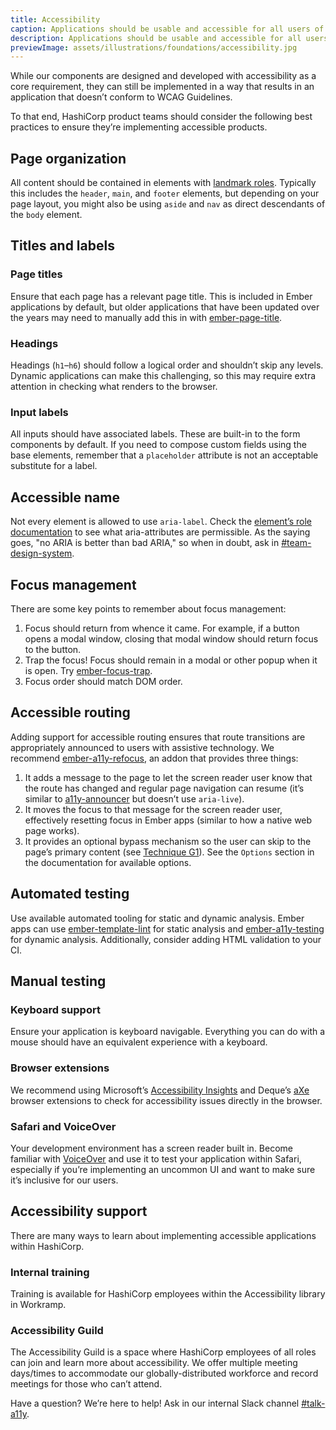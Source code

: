 ```yaml
---
title: Accessibility
caption: Applications should be usable and accessible for all users of differing abilities.
description: Applications should be usable and accessible for all users of differing abilities.
previewImage: assets/illustrations/foundations/accessibility.jpg
---
```


While our components are designed and developed with accessibility as a core requirement, they can still be implemented in a way that results in an application that doesn’t conform to WCAG Guidelines. 

To that end, HashiCorp product teams should consider the following best practices to ensure they’re implementing accessible products.

## Page organization

All content should be contained in elements with [landmark roles](https://www.w3.org/TR/wai-aria/#landmark_roles). Typically this includes the `header`, `main`, and `footer` elements, but depending on your page layout, you might also be using `aside` and `nav` as direct descendants of the `body` element.

## Titles and labels

### Page titles

Ensure that each page has a relevant page title. This is included in Ember applications by default, but older applications that have been updated over the years may need to manually add this in with [ember-page-title](https://github.com/ember-cli/ember-page-title).

### Headings

Headings (`h1`–`h6`) should follow a logical order and shouldn’t skip any levels. Dynamic applications can make this challenging, so this may require extra attention in checking what renders to the browser.

### Input labels

All inputs should have associated labels. These are built-in to the form components by default. If you need to compose custom fields using the base elements, remember that a `placeholder` attribute is not an acceptable substitute for a label.

## Accessible name

Not every element is allowed to use `aria-label`. Check the [element’s role documentation](https://www.w3.org/TR/wai-aria/#role_definitions) to see what aria-attributes are permissible. As the saying goes, "no ARIA is better than bad ARIA," so when in doubt, ask in [#team-design-system](https://ibm.enterprise.slack.com/archives/C09L2MVUL5S).

## Focus management

There are some key points to remember about focus management:

1. Focus should return from whence it came. For example, if a button opens a modal window, closing that modal window should return focus to the button.
2. Trap the focus! Focus should remain in a modal or other popup when it is open. Try [ember-focus-trap](https://github.com/josemarluedke/ember-focus-trap).
3. Focus order should match DOM order.

## Accessible routing

Adding support for accessible routing ensures that route transitions are appropriately announced to users with assistive technology. We recommend [ember-a11y-refocus](https://github.com/ember-a11y/ember-a11y-refocus), an addon that provides three things:

1. It adds a message to the page to let the screen reader user know that the route has changed and regular page navigation can resume (it’s similar to [a11y-announcer](https://github.com/ember-a11y/a11y-announcer) but doesn’t use `aria-live`).
2. It moves the focus to that message for the screen reader user, effectively resetting focus in Ember apps (similar to how a native web page works).
3. It provides an optional bypass mechanism so the user can skip to the page’s primary content (see [Technique G1](https://www.w3.org/WAI/WCAG22/Techniques/general/G1)). See the `Options` section in the documentation for available options.

## Automated testing

Use available automated tooling for static and dynamic analysis. Ember apps can use [ember-template-lint](https://github.com/ember-template-lint/ember-template-lint) for static analysis and [ember-a11y-testing](https://github.com/ember-a11y/ember-a11y-testing) for dynamic analysis. Additionally, consider adding HTML validation to your CI.

## Manual testing

### Keyboard support

Ensure your application is keyboard navigable. Everything you can do with a mouse should have an equivalent experience with a keyboard.

### Browser extensions

We recommend using Microsoft’s [Accessibility Insights](https://accessibilityinsights.io/) and Deque’s [aXe](https://www.deque.com/axe/browser-extensions/) browser extensions to check for accessibility issues directly in the browser.

### Safari and VoiceOver

Your development environment has a screen reader built in. Become familiar with [VoiceOver](https://dequeuniversity.com/tips/learn-voiceover) and use it to test your application within Safari, especially if you’re implementing an uncommon UI and want to make sure it’s inclusive for our users.

## Accessibility support

There are many ways to learn about implementing accessible applications within HashiCorp.

### Internal training

Training is available for HashiCorp employees within the Accessibility library in Workramp.

### Accessibility Guild

The Accessibility Guild is a space where HashiCorp employees of all roles can join and learn more about accessibility. We offer multiple meeting days/times to accommodate our globally-distributed workforce and record meetings for those who can’t attend.

Have a question? We’re here to help! Ask in our internal Slack channel [#talk-a11y](https://ibm.enterprise.slack.com/archives/C09L399BC04).
